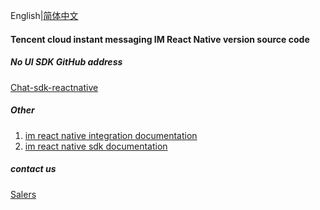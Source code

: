 English|[简体中文](./README_ZH.md)

#### Tencent cloud instant messaging IM React Native version source code

##### No UI SDK GitHub address

[Chat-sdk-reactnative](https://github.com/TencentCloud/chat-sdk-reactnative)

##### Other

1. [im react native integration documentation](https://cloud.tencent.com/document/product/269/77272)
2. [im react native sdk documentation](https://comm.qq.com/im-react-native-doc/index.html)

##### contact us
[Salers](https://intl.cloud.tencent.com/zh/contact-us)